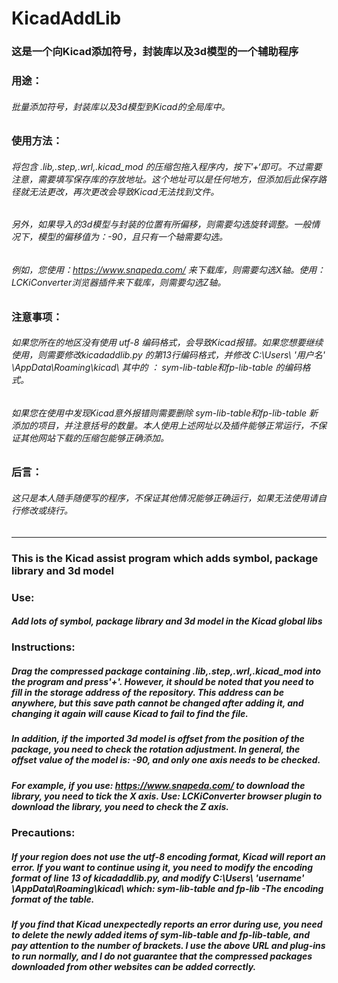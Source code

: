 # KicadAddLib

### 这是一个向Kicad添加符号，封装库以及3d模型的一个辅助程序

### 用途：

###### 批量添加符号，封装库以及3d模型到Kicad的全局库中。

### 使用方法：

###### 将包含 .lib,.step,.wrl,.kicad_mod 的压缩包拖入程序内，按下’+‘即可。不过需要注意，需要填写保存库的存放地址。这个地址可以是任何地方，但添加后此保存路径就无法更改，再次更改会导致Kicad无法找到文件。

###### 另外，如果导入的3d模型与封装的位置有所偏移，则需要勾选旋转调整。一般情况下，模型的偏移值为：-90，且只有一个轴需要勾选。

###### 例如，您使用：https://www.snapeda.com/ 来下载库，则需要勾选X轴。使用：LCKiConverter浏览器插件来下载库，则需要勾选Z轴。

### 注意事项：

###### 如果您所在的地区没有使用 utf-8 编码格式，会导致Kicad报错。如果您想要继续使用，则需要修改kicadaddlib.py 的第13行编码格式，并修改 C:\Users\ '用户名' \AppData\Roaming\kicad\ 其中的 ： sym-lib-table和fp-lib-table 的编码格式。

###### 如果您在使用中发现Kicad意外报错则需要删除 sym-lib-table和fp-lib-table 新添加的项目，并注意括号的数量。本人使用上述网址以及插件能够正常运行，不保证其他网站下载的压缩包能够正确添加。

### 后言：

###### 这只是本人随手随便写的程序，不保证其他情况能够正确运行，如果无法使用请自行修改或绕行。

------------------------------------------------------------------------------------------------------------------------------------

### This is the Kicad assist program which adds symbol, package library and 3d model 

### Use:

##### Add lots of symbol, package library and 3d model in the Kicad global libs

### Instructions:

##### Drag the compressed package containing .lib,.step,.wrl,.kicad_mod into the program and press'+'. However, it should be noted that you need to fill in the storage address of the repository. This address can be anywhere, but this save path cannot be changed after adding it, and changing it again will cause Kicad to fail to find the file.

##### In addition, if the imported 3d model is offset from the position of the package, you need to check the rotation adjustment. In general, the offset value of the model is: -90, and only one axis needs to be checked.

##### For example, if you use: https://www.snapeda.com/ to download the library, you need to tick the X axis. Use: LCKiConverter browser plugin to download the library, you need to check the Z axis.

### Precautions:

##### If your region does not use the utf-8 encoding format, Kicad will report an error. If you want to continue using it, you need to modify the encoding format of line 13 of kicadaddlib.py, and modify C:\Users\ 'username' \AppData\Roaming\kicad\ which: sym-lib-table and fp-lib -The encoding format of the table.

##### If you find that Kicad unexpectedly reports an error during use, you need to delete the newly added items of sym-lib-table and fp-lib-table, and pay attention to the number of brackets. I use the above URL and plug-ins to run normally, and I do not guarantee that the compressed packages downloaded from other websites can be added correctly.
